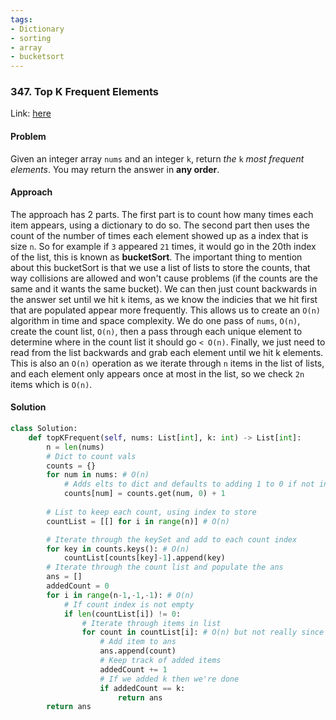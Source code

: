 ```yaml
---
tags:
- Dictionary
- sorting
- array
- bucketsort
---
```


### 347. Top K Frequent Elements

Link: [here](https://leetcode.com/problems/top-k-frequent-elements/description/)

#### Problem
Given an integer array `nums` and an integer `k`, return _the_ `k` _most frequent elements_. You may return the answer in **any order**.

#### Approach
The approach has 2 parts. The first part is to count how many times each item appears, using a dictionary to do so. The second part then uses the count of the number of times each element showed up as a index that is size `n`. So for example if `3` appeared `21` times, it would go in the 20th index of the list, this is known as **bucketSort**. The important thing to mention about this bucketSort is that we use a list of lists to store the counts, that way collisions are allowed and won't cause problems (if the counts are the same and it wants the same bucket).
We can then just count backwards in the answer set until we hit `k` items, as we know the indicies that we hit first that are populated appear more frequently.
This allows us to create an `O(n)` algorithm in time and space complexity. We do one pass of `nums`, `O(n)`, create the count list, `O(n)`, then a pass through each unique element to determine where in the count list it should go `< O(n)`. Finally, we just need to read from the list backwards and grab each element until we hit k elements. This is also an `O(n)` operation as we iterate through `n` items in the list of lists, and each element only appears once at most in the list, so we check `2n` items which is `O(n)`. 

#### Solution
```python 
class Solution:
	def topKFrequent(self, nums: List[int], k: int) -> List[int]:
		n = len(nums)
		# Dict to count vals
		counts = {}
		for num in nums: # O(n)
			# Adds elts to dict and defaults to adding 1 to 0 if not in dict yet
			counts[num] = counts.get(num, 0) + 1
			
		# List to keep each count, using index to store
		countList = [[] for i in range(n)] # O(n)

		# Iterate through the keySet and add to each count index
		for key in counts.keys(): # O(n)
			countList[counts[key]-1].append(key)
		# Iterate through the count list and populate the ans
		ans = []
		addedCount = 0
		for i in range(n-1,-1,-1): # O(n)
			# If count index is not empty
			if len(countList[i]) != 0:
				# Iterate through items in list
				for count in countList[i]: # O(n) but not really since counting each array will cost n, and there are n items in the array so really O(n+n)
					# Add item to ans
					ans.append(count)
					# Keep track of added items
					addedCount += 1
					# If we added k then we're done
					if addedCount == k:
						return ans
		return ans
```
